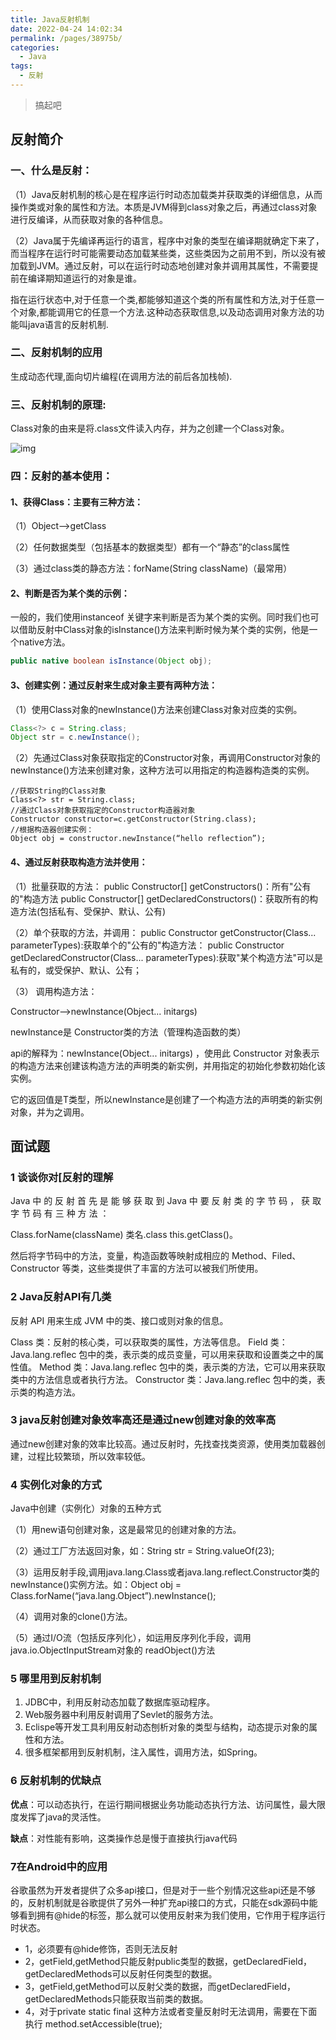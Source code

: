 ```yaml
---
title: Java反射机制
date: 2022-04-24 14:02:34
permalink: /pages/38975b/
categories:
  - Java
tags:
  - 反射
---
```


> 搞起吧

## 反射简介

### 一、什么是反射：

（1）Java反射机制的核心是在程序运行时动态加载类并获取类的详细信息，从而操作类或对象的属性和方法。本质是JVM得到class对象之后，再通过class对象进行反编译，从而获取对象的各种信息。

（2）Java属于先编译再运行的语言，程序中对象的类型在编译期就确定下来了，而当程序在运行时可能需要动态加载某些类，这些类因为之前用不到，所以没有被加载到JVM。通过反射，可以在运行时动态地创建对象并调用其属性，不需要提前在编译期知道运行的对象是谁。

指在运行状态中,对于任意一个类,都能够知道这个类的所有属性和方法,对于任意一个对象,都能调用它的任意一个方法.这种动态获取信息,以及动态调用对象方法的功能叫java语言的反射机制.

### 二、反射机制的应用

生成动态代理,面向切片编程(在调用方法的前后各加栈帧).

### **三、反射机制的原理:**

Class对象的由来是将.class文件读入内存，并为之创建一个Class对象。

![img](https://cdn.jsdelivr.net/gh/wyba/image_store/blog/20201031013312441.png)

### 四：反射的基本使用：

#### **1、获得Class：主要有三种方法：**

（1）Object-->getClass

（2）任何数据类型（包括基本的数据类型）都有一个“静态”的class属性

（3）通过class类的静态方法：forName(String className)（最常用）

#### **2、判断是否为某个类的示例：**

一般的，我们使用instanceof 关键字来判断是否为某个类的实例。同时我们也可以借助反射中Class对象的isInstance()方法来判断时候为某个类的实例，他是一个native方法。

```java
public native boolean isInstance(Object obj);
```

#### **3、创建实例：通过反射来生成对象主要有两种方法：**

（1）使用Class对象的newInstance()方法来创建Class对象对应类的实例。

```java
Class<?> c = String.class;
Object str = c.newInstance();
```

（2）先通过Class对象获取指定的Constructor对象，再调用Constructor对象的newInstance()方法来创建对象，这种方法可以用指定的构造器构造类的实例。

```
//获取String的Class对象
Class<?> str = String.class;
//通过Class对象获取指定的Constructor构造器对象
Constructor constructor=c.getConstructor(String.class);
//根据构造器创建实例：
Object obj = constructor.newInstance(“hello reflection”);
```

#### **4、通过反射获取构造方法并使用：**

（1）批量获取的方法：
public Constructor[] getConstructors()：所有"公有的"构造方法
public Constructor[] getDeclaredConstructors()：获取所有的构造方法(包括私有、受保护、默认、公有)

（2）单个获取的方法，并调用：
public Constructor getConstructor(Class... parameterTypes):获取单个的"公有的"构造方法：
public Constructor getDeclaredConstructor(Class... parameterTypes):获取"某个构造方法"可以是私有的，或受保护、默认、公有；

（3） 调用构造方法：

Constructor-->newInstance(Object... initargs)

newInstance是 Constructor类的方法（管理构造函数的类）

api的解释为：newInstance(Object... initargs) ，使用此 Constructor 对象表示的构造方法来创建该构造方法的声明类的新实例，并用指定的初始化参数初始化该实例。

它的返回值是T类型，所以newInstance是创建了一个构造方法的声明类的新实例对象，并为之调用。


## 面试题

### 1 谈谈你对[反射的理解

Java 中 的 反 射 首 先 是 能 够 获 取 到 Java 中 要 反 射 类 的 字 节 码 ， 获 取 字 节 码 有 三 种 方 法 ：

Class.forName(className)
类名.class
this.getClass()。

然后将字节码中的方法，变量，构造函数等映射成相应的 Method、Filed、Constructor 等类，这些类提供了丰富的方法可以被我们所使用。

### 2 Java反射API有几类

反射 API 用来生成 JVM 中的类、接口或则对象的信息。

Class 类：反射的核心类，可以获取类的属性，方法等信息。
Field 类：Java.lang.reflec 包中的类，表示类的成员变量，可以用来获取和设置类之中的属性值。
Method 类：Java.lang.reflec 包中的类，表示类的方法，它可以用来获取类中的方法信息或者执行方法。
Constructor 类：Java.lang.reflec 包中的类，表示类的构造方法。

### 3 java反射创建对象效率高还是通过new创建对象的效率高

通过new创建对象的效率比较高。通过反射时，先找查找类资源，使用类加载器创建，过程比较繁琐，所以效率较低。

### 4 实例化对象的方式

Java中创建（实例化）对象的五种方式

（1）用new语句创建对象，这是最常见的创建对象的方法。

（2）通过工厂方法返回对象，如：String str = String.valueOf(23);

（3）运用反射手段,调用java.lang.Class或者java.lang.reflect.Constructor类的newInstance()实例方法。如：Object obj = Class.forName(“java.lang.Object”).newInstance();

（4）调用对象的clone()方法。

（5）通过I/O流（包括反序列化），如运用反序列化手段，调用java.io.ObjectInputStream对象的 readObject()方法

### 5 哪里用到反射机制

1. JDBC中，利用反射动态加载了数据库驱动程序。
2. Web服务器中利用反射调用了Sevlet的服务方法。
3. Eclispe等开发工具利用反射动态刨析对象的类型与结构，动态提示对象的属性和方法。
4. 很多框架都用到反射机制，注入属性，调用方法，如Spring。

### 6 反射机制的优缺点

 **优点**：可以动态执行，在运行期间根据业务功能动态执行方法、访问属性，最大限度发挥了java的灵活性。

**缺点**：对性能有影响，这类操作总是慢于直接执行java代码

### 7在Android中的应用

谷歌虽然为开发者提供了众多api接口，但是对于一些个别情况这些api还是不够的，反射机制就是谷歌提供了另外一种扩充api接口的方式，只能在sdk源码中能够看到拥有@hide的标签，那么就可以使用反射来为我们使用，它作用于程序运行时状态。

- 1，必须要有@hide修饰，否则无法反射
- 2，getField,getMethod只能反射public类型的数据，getDeclaredField，getDeclaredMethods可以反射任何类型的数据。
- 3，getField,getMethod可以反射父类的数据，而getDeclaredField，getDeclaredMethods只能获取当前类的数据。
- 4，对于private static final 这种方法或者变量反射时无法调用，需要在下面执行
   method.setAccessible(true);

